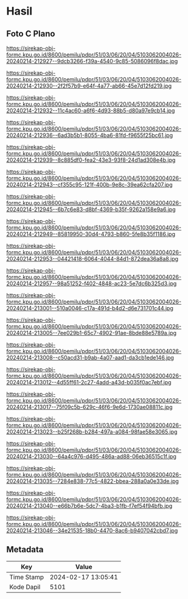 # Hasil

## Foto C Plano

https://sirekap-obj-formc.kpu.go.id/8600/pemilu/pdpr/51/03/06/20/04/5103062004026-20240214-212927--9dcb3266-f39a-4540-9c85-5086096f8dac.jpg

https://sirekap-obj-formc.kpu.go.id/8600/pemilu/pdpr/51/03/06/20/04/5103062004026-20240214-212930--2f2f57b9-e64f-4a77-ab66-45e7d12fd219.jpg

https://sirekap-obj-formc.kpu.go.id/8600/pemilu/pdpr/51/03/06/20/04/5103062004026-20240214-212932--11c4ac60-a6f6-4d93-88b5-d80a97e9cb14.jpg

https://sirekap-obj-formc.kpu.go.id/8600/pemilu/pdpr/51/03/06/20/04/5103062004026-20240214-212936--6ad3b5b1-8055-4ba6-81fd-f9655f25bc61.jpg

https://sirekap-obj-formc.kpu.go.id/8600/pemilu/pdpr/51/03/06/20/04/5103062004026-20240214-212939--8c885df0-fea2-43e3-93f8-24d1ad308e4b.jpg

https://sirekap-obj-formc.kpu.go.id/8600/pemilu/pdpr/51/03/06/20/04/5103062004026-20240214-212943--cf355c95-121f-400b-9e8c-39ea62cfa207.jpg

https://sirekap-obj-formc.kpu.go.id/8600/pemilu/pdpr/51/03/06/20/04/5103062004026-20240214-212945--6b7c6e83-d8bf-4369-b35f-9262a158e9a6.jpg

https://sirekap-obj-formc.kpu.go.id/8600/pemilu/pdpr/51/03/06/20/04/5103062004026-20240214-212949--85819950-30d4-4793-b860-5fe8b35f1186.jpg

https://sirekap-obj-formc.kpu.go.id/8600/pemilu/pdpr/51/03/06/20/04/5103062004026-20240214-212953--04421418-6064-4044-84d1-872dea36a8a8.jpg

https://sirekap-obj-formc.kpu.go.id/8600/pemilu/pdpr/51/03/06/20/04/5103062004026-20240214-212957--98a51252-f402-4848-ac23-5e7dc6b325d3.jpg

https://sirekap-obj-formc.kpu.go.id/8600/pemilu/pdpr/51/03/06/20/04/5103062004026-20240214-213001--510a0046-c17a-491d-b4d2-d6e731701c44.jpg

https://sirekap-obj-formc.kpu.go.id/8600/pemilu/pdpr/51/03/06/20/04/5103062004026-20240214-213005--7ee029b1-65c7-4902-91ae-8bde88e5789a.jpg

https://sirekap-obj-formc.kpu.go.id/8600/pemilu/pdpr/51/03/06/20/04/5103062004026-20240214-213008--c50acd31-b9ab-4a07-aad1-da3cb1ede146.jpg

https://sirekap-obj-formc.kpu.go.id/8600/pemilu/pdpr/51/03/06/20/04/5103062004026-20240214-213012--4d55ff61-2c27-4add-a43d-b035f0ac7ebf.jpg

https://sirekap-obj-formc.kpu.go.id/8600/pemilu/pdpr/51/03/06/20/04/5103062004026-20240214-213017--75f09c5b-629c-46f6-9e6d-1730ae08811c.jpg

https://sirekap-obj-formc.kpu.go.id/8600/pemilu/pdpr/51/03/06/20/04/5103062004026-20240214-213023--b25f268b-b284-497a-a084-98fae58e3065.jpg

https://sirekap-obj-formc.kpu.go.id/8600/pemilu/pdpr/51/03/06/20/04/5103062004026-20240214-213030--64a4c976-d495-486a-ad88-06eb36515c1f.jpg

https://sirekap-obj-formc.kpu.go.id/8600/pemilu/pdpr/51/03/06/20/04/5103062004026-20240214-213035--7284e838-77c5-4822-bbea-288a0a0e33de.jpg

https://sirekap-obj-formc.kpu.go.id/8600/pemilu/pdpr/51/03/06/20/04/5103062004026-20240214-213040--e66b7b6e-5dc7-4ba3-b1fb-f7ef54f94bfb.jpg

https://sirekap-obj-formc.kpu.go.id/8600/pemilu/pdpr/51/03/06/20/04/5103062004026-20240214-213046--34e21535-18b0-4470-8ac6-b9407042cbd7.jpg


## Metadata

| Key        | Value               |
| ---------- | ------------------- |
| Time Stamp | 2024-02-17 13:05:41 |
| Kode Dapil | 5101                |



